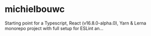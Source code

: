 # michielbouwc
Starting point for a Typescript, React (v16.8.0-alpha.0), Yarn &amp; Lerna monorepo project with full setup for ESLint an…
